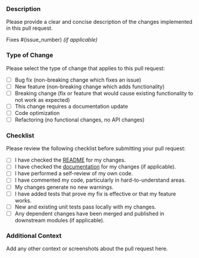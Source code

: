 ### Description

Please provide a clear and concise description of the changes implemented in this pull request.

Fixes #(issue_number) _(if applicable)_

### Type of Change

Please select the type of change that applies to this pull request:

- [ ] Bug fix (non-breaking change which fixes an issue)
- [ ] New feature (non-breaking change which adds functionality)
- [ ] Breaking change (fix or feature that would cause existing functionality to not work as expected)
- [ ] This change requires a documentation update
- [ ] Code optimization
- [ ] Refactoring (no functional changes, no API changes)

### Checklist

Please review the following checklist before submitting your pull request:

- [ ] I have checked the [README](https://github.com/cesaregarza/SplatNet3_Scraper/blob/main/README.md) for my changes.
- [ ] I have checked the [documentation](https://splatnet3-scraper.readthedocs.io/en/latest/index.html) for my changes (if applicable).
- [ ] I have performed a self-review of my own code.
- [ ] I have commented my code, particularly in hard-to-understand areas.
- [ ] My changes generate no new warnings.
- [ ] I have added tests that prove my fix is effective or that my feature works.
- [ ] New and existing unit tests pass locally with my changes.
- [ ] Any dependent changes have been merged and published in downstream modules (if applicable).

### Additional Context

Add any other context or screenshots about the pull request here.
